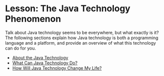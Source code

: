 
# Lesson: The Java Technology Phenomenon

Talk about Java technology seems to be everywhere, but what exactly is it? The following sections explain how Java technology is both a programming language and a platform, and provide an overview of what this technology can do for you.

- [About the Java Technology](definition.html)
- [What Can Java Technology Do?](cando.html)
- [How Will Java Technology Change My Life?](changemylife.html)
